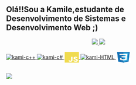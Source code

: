 ## Olá!!Sou a Kamile,estudante de Desenvolvimento de Sistemas e Desenvolvimento Web ;)
<div align="center">
  <a href="https://github.com/Kamileeduardaa">
  <img height="180em" src="https://github-readme-stats.vercel.app/api?username=Kamileeduardaa&show_icons=true&theme=synthwave&include_all_commits=true&count_private=true"/>
  <img height="180em" src="https://github-readme-stats.vercel.app/api/top-langs/?username=Kamileeduardaa&layout=compact&langs_count=7&theme=synthwave"/>
    
</div>
  <div style="display: inline_block"><br>
  <img align="center" alt="kami-c++" height="30" width="40" src="https://cdn.jsdelivr.net/gh/devicons/devicon/icons/cplusplus/cplusplus-plain.svg" >
  <img align="center" alt="kami-c#" height="30" width="40" src= "https://cdn.jsdelivr.net/gh/devicons/devicon/icons/csharp/csharp-original.svg">
    <img align="center" alt="kami-Js" height="30" width="40" src="https://raw.githubusercontent.com/devicons/devicon/master/icons/javascript/javascript-plain.svg">
  <img align="center" alt="kami-HTML" height="30" width="40" src="https://cdn.jsdelivr.net/gh/devicons/devicon/icons/html5/html5-original.svg">
  <img align="center" alt="kami-CSS" height="30" width="40" src="https://raw.githubusercontent.com/devicons/devicon/master/icons/css3/css3-original.svg"> 
</div>
 
  
  
  ##
  
  
  
  <div>
 <a href = "mailto:anajuliacbfernandes1@gmail.com"><img src="https://img.shields.io/badge/-Gmail-%23333?style=for-the-badge&logo=gmail&logoColor=white" target="_blank"></a>
    
  </div>

